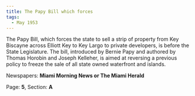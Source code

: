 ```yaml
---  
title: The Papy Bill which forces  
tags:  
  - May 1953  
---  
```

  
The Papy Bill, which forces the state to sell a strip of property from Key Biscayne across Elliott Key to Key Largo to private developers, is before the State Legislature. The bill, introduced by Bernie Papy and authored by Thomas Horobin and Joseph Kelleher, is aimed at reversing a previous policy to freeze the sale of all state owned waterfront and islands.  
  
Newspapers: **Miami Morning News or The Miami Herald**  
  
Page: **5**, Section: **A** 
